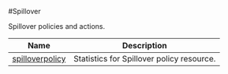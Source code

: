 #Spillover

Spillover policies and actions.


<table><thead><tr><th>Name</th><th>Description</th></tr></thead><tbody><tr><td><a href=".././spilloverpolicy/spilloverpolicy/">spilloverpolicy</a></td><td>Statistics for Spillover policy resource.</td></tr></tbody></table>
